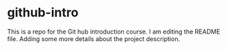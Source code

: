 # github-intro
This is a repo for the Git hub introduction course.
I am editing the README file. Adding some more details about the project description.
